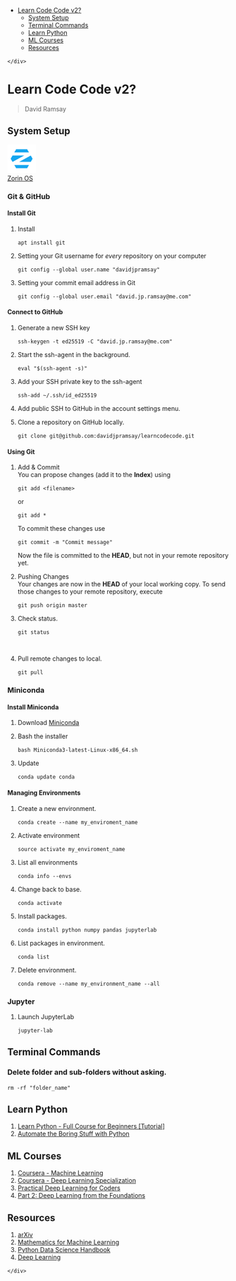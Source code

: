<!DOCTYPE html>
<html>

<head>
  <meta charset="utf-8">
  <meta name="viewport" content="width=device-width, initial-scale=1.0">
  <title>Learn Code Code</title>
  <link rel="stylesheet" href="https://stackedit.io/style.css" />
</head>

<body class="stackedit">
  <div class="stackedit__left">
    <div class="stackedit__toc">
      
<ul>
<li><a href="#learn-code-code-v2">Learn Code Code v2?</a>
<ul>
<li><a href="#system-setup">System Setup</a></li>
<li><a href="#terminal-commands">Terminal Commands</a></li>
<li><a href="#learn-python">Learn Python</a></li>
<li><a href="#ml-courses">ML Courses</a></li>
<li><a href="#resources">Resources</a></li>
</ul>
</li>
</ul>

    </div>
  </div>
  <div class="stackedit__right">
    <div class="stackedit__html">
      <h1 id="learn-code-code-v2">Learn Code Code v2?</h1>
<blockquote>
<p>David Ramsay</p>
</blockquote>
<h2 id="system-setup">System Setup</h2>
<p><img src="https://raw.githubusercontent.com/davidjpramsay/learncodecode/master/images/zorin-logomark-blue.png" alt="" width="65"><br>
<a href="https://zorin.com/os/">Zorin OS</a></p>
<h3 id="git--github">Git &amp; GitHub</h3>
<h4 id="install-git">Install Git</h4>
<ol>
<li>
<p>Install</p>
<pre class=" language-bash"><code class="prism  language-bash">apt <span class="token function">install</span> <span class="token function">git</span>
</code></pre>
</li>
<li>
<p>Setting your Git username for <em>every</em> repository on your computer</p>
<pre class=" language-bash"><code class="prism  language-bash"><span class="token function">git</span> config --global user.name <span class="token string">"davidjpramsay"</span>
</code></pre>
</li>
<li>
<p>Setting your commit email address in Git</p>
<pre class=" language-bash"><code class="prism  language-bash"><span class="token function">git</span> config --global user.email <span class="token string">"david.jp.ramsay@me.com"</span>
</code></pre>
</li>
</ol>
<h4 id="connect-to-github">Connect to GitHub</h4>
<ol>
<li>
<p>Generate a new SSH key</p>
<pre class=" language-bash"><code class="prism  language-bash">ssh-keygen -t ed25519 -C <span class="token string">"david.jp.ramsay@me.com"</span>
</code></pre>
</li>
<li>
<p>Start the ssh-agent in the background.</p>
<pre class=" language-bash"><code class="prism  language-bash"><span class="token function">eval</span> <span class="token string">"<span class="token variable"><span class="token variable">$(</span>ssh-agent -s<span class="token variable">)</span></span>"</span>
</code></pre>
</li>
<li>
<p>Add your SSH private key to the ssh-agent</p>
<pre class=" language-bash"><code class="prism  language-bash">ssh-add ~/.ssh/id_ed25519
</code></pre>
</li>
<li>
<p>Add public SSH to GitHub in the account settings menu.</p>
</li>
<li>
<p>Clone  a repository on GitHub locally.</p>
<pre class=" language-bash"><code class="prism  language-bash"><span class="token function">git</span> clone git@github.com:davidjpramsay/learncodecode.git
</code></pre>
</li>
</ol>
<h4 id="using-git">Using Git</h4>
<ol>
<li>
<p>Add &amp; Commit<br>
You can propose changes (add it to the <strong>Index</strong>) using</p>
<pre class=" language-bash"><code class="prism  language-bash"><span class="token function">git</span> add <span class="token operator">&lt;</span>filename<span class="token operator">&gt;</span>
</code></pre>
<p>or</p>
<pre class=" language-bash"><code class="prism  language-bash"><span class="token function">git</span> add *
</code></pre>
<p>To commit these changes use</p>
<pre class=" language-bash"><code class="prism  language-bash"><span class="token function">git</span> commit -m <span class="token string">"Commit message"</span>
</code></pre>
<p>Now the file is committed to the <strong>HEAD</strong>, but not in your remote repository yet.</p>
</li>
<li>
<p>Pushing Changes<br>
Your changes are now in the <strong>HEAD</strong> of your local working copy. To send those changes to your remote repository, execute</p>
<pre class=" language-bash"><code class="prism  language-bash"><span class="token function">git</span> push origin master
</code></pre>
</li>
<li>
<p>Check status.</p>
<pre class=" language-bash"><code class="prism  language-bash"><span class="token function">git</span> status

</code></pre>
</li>
<li>
<p>Pull remote changes to local.</p>
<pre class=" language-bash"><code class="prism  language-bash"><span class="token function">git</span> pull
</code></pre>
</li>
</ol>
<h3 id="miniconda">Miniconda</h3>
<h4 id="install-miniconda">Install Miniconda</h4>
<ol>
<li>
<p>Download <a href="https://docs.conda.io/en/latest/miniconda.html#linux-installers">Miniconda</a></p>
</li>
<li>
<p>Bash the installer</p>
<pre class=" language-bash"><code class="prism  language-bash"><span class="token function">bash</span> Miniconda3-latest-Linux-x86_64.sh
</code></pre>
</li>
<li>
<p>Update</p>
<pre class=" language-bash"><code class="prism  language-bash">conda update conda
</code></pre>
</li>
</ol>
<h4 id="managing-environments">Managing Environments</h4>
<ol>
<li>Create a new environment.<pre class=" language-bash"><code class="prism  language-bash">conda create --name my_enviroment_name
</code></pre>
</li>
<li>Activate environment<pre class=" language-bash"><code class="prism  language-bash"><span class="token function">source</span> activate my_enviroment_name
</code></pre>
</li>
<li>List all environments<pre class=" language-bash"><code class="prism  language-bash">conda info --envs
</code></pre>
</li>
<li>Change back to base.<pre class=" language-bash"><code class="prism  language-bash">conda activate
</code></pre>
</li>
<li>Install packages.<pre class=" language-bash"><code class="prism  language-bash">conda <span class="token function">install</span> python numpy pandas jupyterlab
</code></pre>
</li>
<li>List packages in environment.<pre class=" language-bash"><code class="prism  language-bash">conda list
</code></pre>
</li>
<li>Delete environment.<pre class=" language-bash"><code class="prism  language-bash">conda remove --name my_environment_name --all
</code></pre>
</li>
</ol>
<h3 id="jupyter">Jupyter</h3>
<ol>
<li>Launch JupyterLab<pre class=" language-bash"><code class="prism  language-bash">jupyter-lab
</code></pre>
</li>
</ol>
<h2 id="terminal-commands">Terminal Commands</h2>
<h3 id="delete-folder-and-sub-folders-without-asking.">Delete folder and sub-folders without asking.</h3>
<pre class=" language-bash"><code class="prism  language-bash"><span class="token function">rm</span> -rf <span class="token string">"folder_name"</span>
</code></pre>
<h2 id="learn-python">Learn Python</h2>
<ol>
<li><a href="https://www.youtube.com/watch?v=rfscVS0vtbw&amp;t=0s">Learn Python - Full Course for Beginners [Tutorial]</a></li>
<li><a href="https://automatetheboringstuff.com/">Automate the Boring Stuff with Python</a></li>
</ol>
<h2 id="ml-courses">ML Courses</h2>
<ol>
<li><a href="https://www.coursera.org/learn/machine-learning">Coursera - Machine Learning</a></li>
<li><a href="https://www.coursera.org/specializations/deep-learning">Coursera - Deep Learning Specialization</a></li>
<li><a href="https://course.fast.ai/">Practical Deep Learning for Coders</a></li>
<li><a href="https://course19.fast.ai/part2">Part 2: Deep Learning from the Foundations</a></li>
</ol>
<h2 id="resources">Resources</h2>
<ol>
<li><a href="https://arxiv.org/">arXiv</a></li>
<li><a href="https://mml-book.github.io/book/mml-book.pdf">Mathematics for Machine Learning</a></li>
<li><a href="https://jakevdp.github.io/PythonDataScienceHandbook/index.html">Python Data Science Handbook</a></li>
<li><a href="https://www.deeplearningbook.org/">Deep Learning</a></li>
</ol>
<!--stackedit_data:&#10;eyJoaXN0b3J5IjpbLTEzNTE3NzY3MTgsLTE2NTQwMDM4MjksMT&#10;UzNzU2NzEyNCwtMTk1NDc2NTYwOSw2OTIyNjQwNjksLTE1OTY2&#10;OTMwODAsLTE4MjUxMzI5MjEsLTQwMjIzODY3NiwtNjc0MzE1OD&#10;IxLC0xOTE5NTc2ODk3LC0xOTE5NTc2ODk3LDE2NzU1NzUwOTAs&#10;LTY1OTk2OTc2MCwtMjczNDcxNzcsLTE1NTE1NjU5NTYsLTIwMT&#10;YyMTYyMjgsMTg0MTcyMjA3OCwxMDU0ODIyMDIyLC05MTkxNjY0&#10;NzgsLTIyNTYzNzI2Nl19&#10;-->

    </div>
  </div>
</body>

</html>
